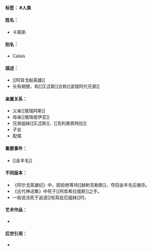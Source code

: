 #### 标签： #人类
#### 姓名：
- 卡莱斯
#### 别名：
- Calais
#### 描述：
- [[阿耳戈船英雄]]
- 长有翅膀，和[[仄忒斯]]合称[[波瑞阿代兄弟]]
#### 亲属关系：
- 父亲[[玻瑞阿斯]]
- 母亲[[俄瑞堤伊亚]]
- 兄弟姐妹[[仄忒斯]]、[[克利奥佩特拉]]
- 子女
- 配偶
#### 重要事件：
- [[金羊毛]]
#### 不同版本：
- 《阿尔戈英雄纪》中，因拒绝等待[[赫剌克勒斯]]，夺回金羊毛后被杀。
- 《古代神话集》中死于[[阿库希拉俄斯]]之手。
- 一般说法死于追逐[[哈耳庇厄姐妹]]时。
#### 艺术作品：
- 
#### 后世引用：
- 